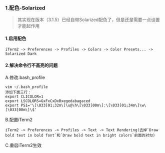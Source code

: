 ### 1.配色-Solarized
> 其实现在版本（3.1.5）已经自带Solarized配色了，但是还是需要一点设置才能起作用

#### 1.启用配色
```shell
iTerm2 -> Preferences -> Profiles -> Colors -> Color Presets... -> Solarized Dark
```
#### 2.解决命令行不高亮的问题

A.修改.bash_profile
```shell
vim ~/.bash_profile
添加下面三行：
export CLICOLOR=1
export LSCOLORS=GxFxCxDxBxegedabagaced
export PS1='\[\033[01;32m\]\u@\h\[\033[00m\]:\[\033[01;34m\]\w\[\033[00m\]\$'
```
B.配置iTerm2
```shell
iTerm2 -> Preferences -> Profiles -> Text -> Text Rendering(去掉`Draw bold text in bold font`和`Draw bold text in bright colors`前面的对勾)
```
C.重启iTerm2生效
